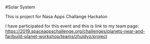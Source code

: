 #Solar System

This is project for Nasa Apps Challange Hackaton

I have participated for this event and this is link to my team page:
https://2019.spaceappschallenge.org/challenges/planets-near-and-far/build-planet-workshop/teams/zhuldyz/project